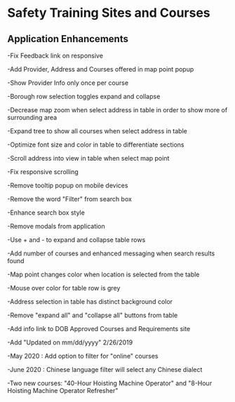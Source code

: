 # Safety Training Sites and Courses

## Application Enhancements

-Fix Feedback link on responsive

-Add Provider, Address and Courses offered in map point popup

-Show Provider Info only once per course

-Borough row selection toggles expand and collapse

-Decrease map zoom when select address in table in order to show more of surrounding area

-Expand tree to show all courses when select address in table

-Optimize font size and color in table to differentiate sections

-Scroll address into view in table when select map point

-Fix responsive scrolling

-Remove tooltip popup on mobile devices

-Remove the word "Filter" from search box

-Enhance search box style

-Remove modals from application

-Use + and - to expand and collapse table rows

-Add number of courses and enhanced messaging when search results found

-Map point changes color when location is selected from the table

-Mouse over color for table row is grey

-Address selection in table has distinct background color

-Remove "expand all" and "collapse all" buttons from table

-Add info link to DOB Approved Courses and Requirements site

-Add "Updated on mm/dd/yyyy" 2/26/2019

-May 2020 :  Add option to filter for "online" courses

-June 2020 : Chinese language filter will select any Chinese dialect

-Two new courses: "40-Hour Hoisting Machine Operator" and "8-Hour Hoisting Machine Operator Refresher" 
